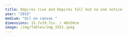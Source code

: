 ```yaml
---
title: Empires rise and Empires fall but no one notice
year: "2015"
medium: "Oil on canvas "
dimensions: 15.7x19.7in. / 40x50cm
image: /img/fables/img_1551.jpeg
---
```




